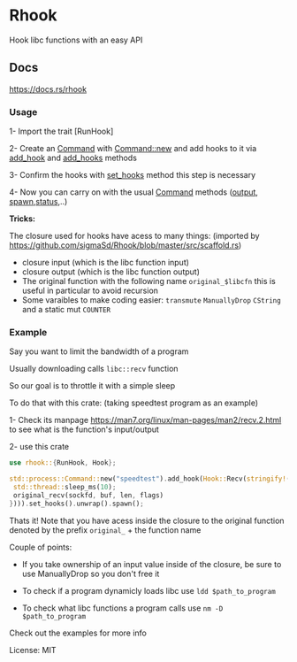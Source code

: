 # Rhook

Hook libc functions with an easy API

## Docs
https://docs.rs/rhook

### Usage

1- Import the trait [RunHook]

2- Create an [Command](std::process::Command) with [Command::new](std::process::Command::new) and add hooks to it via [add_hook](RunHook::add_hook) and [add_hooks](RunHook::add_hooks) methods

3- Confirm the hooks with [set_hooks](RunHook::set_hooks) method this step is necessary

4- Now you can carry on with the usual [Command](std::process::Command) methods ([output](std::process::Command::output), [spawn](std::process::Command::spawn),[status](std::process::Command::status),..)

**Tricks:**

The closure used for hooks have acess to many things: (imported by https://github.com/sigmaSd/Rhook/blob/master/src/scaffold.rs)
- closure input (which is the libc function input)
- closure output (which is the libc function output)
- The original function with the following name `original_$libcfn` this is useful in particular to avoid recursion
- Some varaibles to make coding easier: `transmute` `ManuallyDrop` `CString` and a static mut `COUNTER`



### Example

Say you want to limit the bandwidth of a program

Usually downloading calls `libc::recv` function

So our goal is to throttle it with a simple sleep

To do that with this crate: (taking speedtest program as an example)

1- Check its manpage https://man7.org/linux/man-pages/man2/recv.2.html to see what is the
function's input/output

2- use this crate
```rust
use rhook::{RunHook, Hook};

std::process::Command::new("speedtest").add_hook(Hook::Recv(stringify!(|sockfd, buf, len, flags|{
 std::thread::sleep_ms(10);
 original_recv(sockfd, buf, len, flags)
}))).set_hooks().unwrap().spawn();
```

Thats it!
Note that you have acess inside the closure to the original function denoted by the prefix
`original_` + the function name

Couple of points:
- If you take ownership of an input value inside of the closure, be sure to use ManuallyDrop so
you don't free it

- To check if a program dynamicly loads libc use `ldd $path_to_program`

- To check what libc functions a program calls use `nm -D $path_to_program`

Check out the examples for more info

License: MIT
